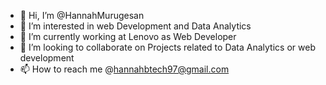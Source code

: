 - 👋 Hi, I’m @HannahMurugesan
- 👀 I’m interested in web Development and Data Analytics
- 🌱 I’m currently working at Lenovo as Web Developer
- 💞️ I’m looking to collaborate on Projects related to Data Analytics or web development
- 📫 How to reach me @hannahbtech97@gmail.com

<!---
HannahMurugesan/HannahMurugesan is a ✨ special ✨ repository because its `README.md` (this file) appears on your GitHub profile.
You can click the Preview link to take a look at your changes.
--->
